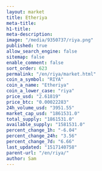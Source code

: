 ```yaml
---
layout: market
title: Etheriya
meta-title: 
h1-title: 
meta-description: 
image: "/media/9350737/riya.png"
published: true
allow_search_engine: false
sitemap: false
enable_comment: false
sort_order: 623
permalink: "/en/riya/market.html"
coin_a_symbol: "RIYA"
coin_a_name: "Etheriya"
coin_a_lower_case: "riya"
price_usd: "2.61819"
price_btc: "0.00022283"
24h_volume_usd: "3951.55"
market_cap_usd: "1861531.0"
total_supply: "1861531.0"
available_supply: "1581531.0"
percent_change_1h: "-6.04"
percent_change_24h: "3.56"
percent_change_7d: "6.66"
last_updated: "1517140758"
parent-url: "/en/riya/"
author: Sam
---
```


